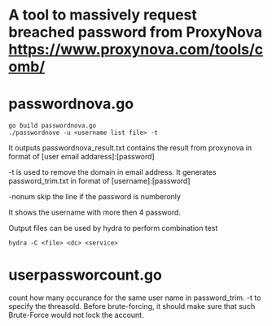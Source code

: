 A tool to massively request breached password from ProxyNova https://www.proxynova.com/tools/comb/
=====================
passwordnova.go
=====================
```
go build passwordnova.go
./passwordnove -u <username list file> -t
```
It outputs passwordnova_result.txt contains the result from proxynova in format of [user email addaress]:[password]

-t is used to remove the domain in email address. It generates password_trim.txt in format of [username]:[password]

-nonum skip the line if the password is numberonly

It shows the username with more then 4 password. 

Output files can be used by hydra to perform combination test
```
hydra -C <file> <dc> <service>
```


userpassworcount.go
=====================
count how many occurance for the same user name in password_trim. -t to specify the threasold. Before brute-forcing, it should make sure that such Brute-Force would not lock the account.
